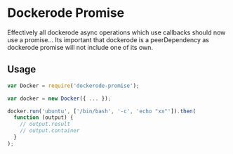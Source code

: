 # Dockerode Promise

Effectively all dockerode async operations which use callbacks should
now use a promise... Its important that dockerode is a peerDependency as
dockerode promise will not include one of its own.

## Usage

```js
var Docker = require('dockerode-promise');

var docker = new Docker({ ... });

docker.run('ubuntu', ['/bin/bash', '-c', 'echo "xx"']).then(
  function (output) {
    // output.result
    // output.container
  }
);

```
